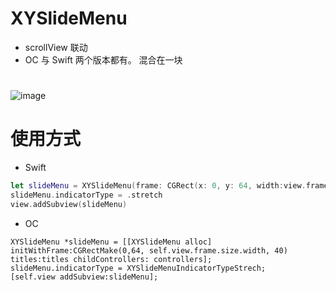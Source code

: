 # XYSlideMenu
- scrollView 联动
- OC 与 Swift 两个版本都有。 混合在一块
#
![image](https://github.com/XY-Wing/XYSlideMenu/blob/master/GIF/scroll.gif)
# 使用方式
- Swift
```swift
let slideMenu = XYSlideMenu(frame: CGRect(x: 0, y: 64, width:view.frame.width, height: 40), titles: titles, childControllers: controllers)
slideMenu.indicatorType = .stretch
view.addSubview(slideMenu)
```
- OC
```objc
XYSlideMenu *slideMenu = [[XYSlideMenu alloc] initWithFrame:CGRectMake(0,64, self.view.frame.size.width, 40) titles:titles childControllers: controllers];
slideMenu.indicatorType = XYSlideMenuIndicatorTypeStrech;
[self.view addSubview:slideMenu];
```

